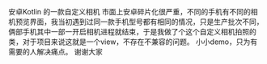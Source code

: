 安卓Kotlin 的一款自定义相机
市面上安卓碎片化很严重，不同的手机有不同的相机预览界面，我当初遇到过同一款手机型号都有相同的情况，只是生产批次不同，俩部手机其中一部一开启相机进程就结束，于是我做了个这个自定义相机拍照的类，对于项目来说这就是一个view，不存在不兼容的问题。
小小demo，只为有需要的人解决痛点。
谢谢大家
